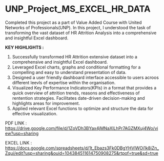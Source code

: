 # UNP_Project_MS_EXCEL_HR_DATA
Completed this project as a part of Value Added Course with United Networks of Professionals(UNP). In this project, I understood the task of transforming the vast dataset of HR Attrition Analysis into a comprehensive and insightful Excel dashboard.

**KEY HIGHLIGHTS :**

1. Successfully transformed HR Attrition extensive dataset into a comprehensive and insightful Excel dashboard.
2. Leveraged Excel charts, graphs and conditional formatting for a compelling and easy to understand presentation of data.
3. Designed a user friendly dashboard interface accessible to users acroos different leevls of expertise within the organisation.
4. Visualized Key Performance Indicators(KPIs) in a format that provides a quick overview of attrition trends, reasons and effectiveness of rentention strategies. Facilitates date-driven decision-making and highlights areas for improvement.
5. Applied relevant Excel functions to optimize and structure the data for effective visualization.

PDF LINK : https://drive.google.com/file/d/1ZoVDh3BYax4jMNaXlLhPr7AGZMXuj4Wo/view?usp=sharing

EXCEL LINK : https://docs.google.com/spreadsheets/d/1t_Ebazs3Fk0DBgYHVlWOi1k8iZn_Zqui/edit?usp=sharing&ouid=104384511614750908275&rtpof=true&sd=true

   
